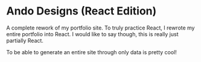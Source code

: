 # Ando Designs (React Edition)

A complete rework of my portfolio site. To truly practice React, I rewrote my entire portfolio into React. I would like to say though, this is really just partially React.

To be able to generate an entire site through only data is pretty cool!
